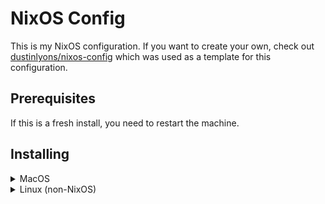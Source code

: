 # NixOS Config

This is my NixOS configuration. If you want to create your own, check out [dustinlyons/nixos-config](https://github.com/dustinlyons/nixos-config) which was used as a template for this configuration.

## Prerequisites

If this is a fresh install, you need to restart the machine.

## Installing

<details>

<summary>MacOS</summary>

### 1. Install dependencies

```sh
xcode-select --install
```

### 2. Install Rosetta 2


```sh
softwareupdate --install-rosetta --agree-to-license
```

### 3. Enable full disk access for Terminal

Settings > Privacy & Security > Full Disk Access > + > Terminal > Add Access

### 4. Install Nix

Thank you for the [installer](https://zero-to-nix.com/concepts/nix-installer), [Determinate Systems](https://determinate.systems/)!

```sh
curl --proto '=https' --tlsv1.2 -sSf -L https://install.determinate.systems/nix | sh -s -- install
```

After installation, open a new terminal session to make the `nix` executable available in your `$PATH`. You'll need this in the steps ahead.

### 5. Copy the NIX SSH keys from USB

The keys `id_ed25519` and `id_ed25519_agenix` need to be saved in the `~/.ssh` directory.

```sh
chmod 400 ~/.ssh/id_ed25519 ~/.ssh/id_ed25519_agenix
```

### 6. Clone the Repository 

This should be done in the `~/` directory.

```sh
git clone git@github.com:tharakadesilva/nixos-config.git
```

### 7. Build and apply the configuration

```sh
nix run .#build-switch
```

### Manual Steps

1. Accept Xcode license

```sh
sudo xcodebuild -license accept
```

2. Enable Corepack

```sh
sudo corepack enable
```

3. Update profile picture in MacOS Settings

4. Set up the second fingerprint

Settings > Touch ID & Password > Add Fingerprint

5. Enable unlock with Apple Watch

Settings > Touch ID & Password > Unlock with Apple Watch

6. Grant full disk access to Warp

Settings > Privacy & Security > Full Disk Access > + > Warp > Add Access

7. Set up Apple Intelligence & Siri

Settings > Privacy & Security > Apple Intelligence & Siri
* Enable Apple Intelligence
* Enable Siri
* ChatGPT > Set Up...
  * Sign In

8. Set up Warp

* Settings > Appearance > Prompt > Shell Prompt (PS1)
* Settings > Appearance > Text > Terminal Font > JetBrainsMono Nerd Font
* Settings > Features > Session > Receive desktop notifications from Warp > On
* Settings > Features > Terminal > Use Audible Bell > On

9. Set up Wallet & Apple Pay

Settings > Wallet & Apple Pay

* The cards are already added. You just need to verify the cards.
* Also, select `Hide My Email`

10. Restart the machine

Some settings like the tap to click on MacOS needs to either log out and log in again or restart the machine. Just restart the machine...

</details>

<details>

<summary>Linux (non-NixOS)</summary>

### 1. Install Nix

Thank you for the [installer](https://zero-to-nix.com/concepts/nix-installer), [Determinate Systems](https://determinate.systems/)!

```sh
curl --proto '=https' --tlsv1.2 -sSf -L https://install.determinate.systems/nix | sh -s -- install
```

For managed systems where you can't create users, you can use the following command to install Nix:

```sh
sh <(curl -L https://nixos.org/nix/install) --no-daemon
```

After installation, open a new terminal session to make the `nix` executable available in your `$PATH`. You'll need this in the steps ahead.

### 2. Install Home Manager

For Linux (non-NixOS), this has to be a standalone installation.

```sh
nix-channel --add https://github.com/nix-community/home-manager/archive/master.tar.gz home-manager
nix-channel --update
nix-shell '<home-manager>' -A install
```

### 3. Clone the Repository 

This should be done in the `~/` directory.

```sh
git clone https://github.com/tharakadesilva/nixos-config.git
```

### 4. Build and apply the configuration

```sh
nix run .#build-switch
```

</details>

